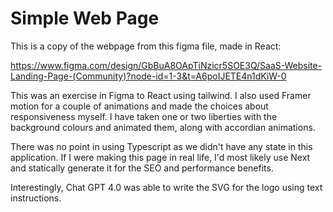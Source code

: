 # Simple Web Page

This is a copy of the webpage from this figma file, made in React:

<https://www.figma.com/design/GbBuA8OApTiNzicr5SOE3Q/SaaS-Website-Landing-Page-(Community)?node-id=1-3&t=A6poIJETE4n1dKiW-0>

This was an exercise in Figma to React using tailwind. I also used Framer motion for a couple of animations and made the choices about responsiveness  myself. I have taken one or two liberties with the background colours and animated them, along with accordian animations.

There was no point in using Typescript as we didn't have any state in this application. If I were making this page in real life, I'd most likely use Next and statically generate it for the SEO and performance benefits.

Interestingly, Chat GPT 4.0 was able to write the SVG for the logo using text instructions.
